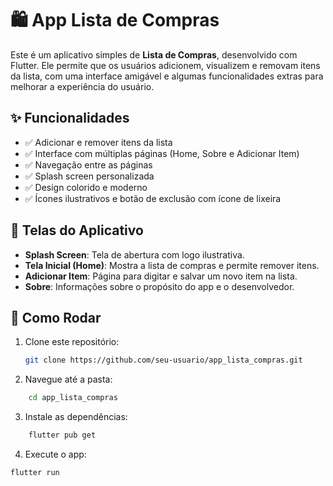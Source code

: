# 🛍️ App Lista de Compras

Este é um aplicativo simples de **Lista de Compras**, desenvolvido com Flutter. Ele permite que os usuários adicionem, visualizem e removam itens da lista, com uma interface amigável e algumas funcionalidades extras para melhorar a experiência do usuário.

## ✨ Funcionalidades

- ✅ Adicionar e remover itens da lista
- ✅ Interface com múltiplas páginas (Home, Sobre e Adicionar Item)
- ✅ Navegação entre as páginas
- ✅ Splash screen personalizada
- ✅ Design colorido e moderno
- ✅ Ícones ilustrativos e botão de exclusão com ícone de lixeira

## 📱 Telas do Aplicativo

- **Splash Screen**: Tela de abertura com logo ilustrativa.
- **Tela Inicial (Home)**: Mostra a lista de compras e permite remover itens.
- **Adicionar Item**: Página para digitar e salvar um novo item na lista.
- **Sobre**: Informações sobre o propósito do app e o desenvolvedor.

## 🚀 Como Rodar

1. Clone este repositório:
   ```bash
   git clone https://github.com/seu-usuario/app_lista_compras.git
    ```
2. Navegue até a pasta:
```bash
    cd app_lista_compras
```
3. Instale as dependências:
```bash
    flutter pub get
```
4. Execute o app:
```bash
flutter run
```
